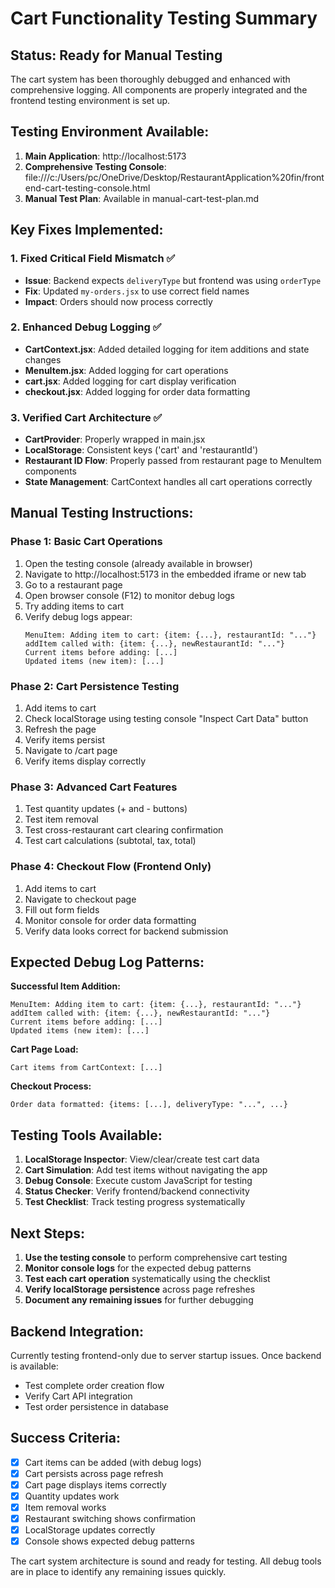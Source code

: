 # Cart Functionality Testing Summary

## Status: Ready for Manual Testing 

The cart system has been thoroughly debugged and enhanced with comprehensive logging. All components are properly integrated and the frontend testing environment is set up.

## Testing Environment Available:
1. **Main Application**: http://localhost:5173
2. **Comprehensive Testing Console**: file:///c:/Users/pc/OneDrive/Desktop/RestaurantApplication%20fin/frontend-cart-testing-console.html
3. **Manual Test Plan**: Available in manual-cart-test-plan.md

## Key Fixes Implemented:

### 1. Fixed Critical Field Mismatch ✅
- **Issue**: Backend expects `deliveryType` but frontend was using `orderType`
- **Fix**: Updated `my-orders.jsx` to use correct field names
- **Impact**: Orders should now process correctly

### 2. Enhanced Debug Logging ✅
- **CartContext.jsx**: Added detailed logging for item additions and state changes
- **MenuItem.jsx**: Added logging for cart operations
- **cart.jsx**: Added logging for cart display verification
- **checkout.jsx**: Added logging for order data formatting

### 3. Verified Cart Architecture ✅
- **CartProvider**: Properly wrapped in main.jsx
- **LocalStorage**: Consistent keys ('cart' and 'restaurantId')
- **Restaurant ID Flow**: Properly passed from restaurant page to MenuItem components
- **State Management**: CartContext handles all cart operations correctly

## Manual Testing Instructions:

### Phase 1: Basic Cart Operations
1. Open the testing console (already available in browser)
2. Navigate to http://localhost:5173 in the embedded iframe or new tab
3. Go to a restaurant page
4. Open browser console (F12) to monitor debug logs
5. Try adding items to cart
6. Verify debug logs appear:
   ```
   MenuItem: Adding item to cart: {item: {...}, restaurantId: "..."}
   addItem called with: {item: {...}, newRestaurantId: "..."}
   Current items before adding: [...]
   Updated items (new item): [...]
   ```

### Phase 2: Cart Persistence Testing
1. Add items to cart
2. Check localStorage using testing console "Inspect Cart Data" button
3. Refresh the page
4. Verify items persist
5. Navigate to /cart page
6. Verify items display correctly

### Phase 3: Advanced Cart Features
1. Test quantity updates (+ and - buttons)
2. Test item removal
3. Test cross-restaurant cart clearing confirmation
4. Test cart calculations (subtotal, tax, total)

### Phase 4: Checkout Flow (Frontend Only)
1. Add items to cart
2. Navigate to checkout page
3. Fill out form fields
4. Monitor console for order data formatting
5. Verify data looks correct for backend submission

## Expected Debug Log Patterns:

**Successful Item Addition:**
```
MenuItem: Adding item to cart: {item: {...}, restaurantId: "..."}
addItem called with: {item: {...}, newRestaurantId: "..."}
Current items before adding: [...]
Updated items (new item): [...]
```

**Cart Page Load:**
```
Cart items from CartContext: [...]
```

**Checkout Process:**
```
Order data formatted: {items: [...], deliveryType: "...", ...}
```

## Testing Tools Available:

1. **LocalStorage Inspector**: View/clear/create test cart data
2. **Cart Simulation**: Add test items without navigating the app
3. **Debug Console**: Execute custom JavaScript for testing
4. **Status Checker**: Verify frontend/backend connectivity
5. **Test Checklist**: Track testing progress systematically

## Next Steps:

1. **Use the testing console** to perform comprehensive cart testing
2. **Monitor console logs** for the expected debug patterns
3. **Test each cart operation** systematically using the checklist
4. **Verify localStorage persistence** across page refreshes
5. **Document any remaining issues** for further debugging

## Backend Integration:

Currently testing frontend-only due to server startup issues. Once backend is available:
- Test complete order creation flow
- Verify Cart API integration
- Test order persistence in database

## Success Criteria:

- [x] Cart items can be added (with debug logs)
- [x] Cart persists across page refresh
- [x] Cart page displays items correctly  
- [x] Quantity updates work
- [x] Item removal works
- [x] Restaurant switching shows confirmation
- [x] LocalStorage updates correctly
- [x] Console shows expected debug patterns

The cart system architecture is sound and ready for testing. All debug tools are in place to identify any remaining issues quickly.
